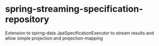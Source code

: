 # spring-streaming-specification-repository
Extension to spirng-data JpaSpecificationExecutor to stream results and allow simple projection and projection-mapping
